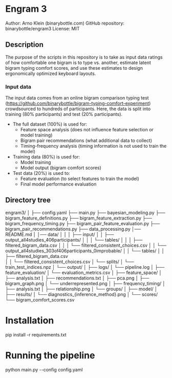 # Engram 3
Author: Arno Klein (binarybottle.com)
GitHub repository: binarybottle/engram3
License: MIT 

## Description
The purpose of the scripts in this repository is to take as input data 
ratings of how comfortable one bigram is to type vs. another,
estimate latent bigram typing comfort scores, and use these estimates
to design ergonomically optimized keyboard layouts.

### Input data
The input data comes from an online bigram comparison typing test 
(https://github.com/binarybottle/bigram-typing-comfort-experiment) 
crowdsourced to hundreds of participants.
Here, the data is split into training (80% participants) and test (20% participants). 
- The full dataset (100%) is used for:
  - Feature space analysis (does not influence feature selection or model training)
  - Bigram pair recommendations (what additional data to collect)
  - Timing-frequency analysis (timing information is not used to train the model)
- Training data (80%) is used for:
  - Model training
  - Model output (bigram comfort scores)
- Test data (20%) is used to:
  - Feature evaluation (to select features to train the model)
  - Final model performance evaluation

## Directory tree
engram3/
│
├── config.yaml
├── main.py
├── bayesian_modeling.py
├── bigram_feature_definitions.py
├── bigram_feature_extraction.py 
├── bigram_frequency_timing.py
├── bigram_pair_feature_evaluation.py
├── bigram_pair_recommendations.py
├── data_processing.py
│── README.md
│
│── data/
│   │
│   ├── input/
│   │   ├── output_all4studies_406participants/
│   │   │   └── tables/
│   │   │       ├── filtered_bigram_data.csv
│   │   │       └── filtered_consistent_choices.csv
│   │   └── output_all4studies_303of406participants_0improbable/
│   │       └── tables/
│   │           ├── filtered_bigram_data.csv  
│   │           └── filtered_consistent_choices.csv
│   └── splits/
│       └── train_test_indices.npz
│
└── output/
    │
    ├── logs/
    │   └── pipeline.log
    │
    ├── feature_evaluation/
    │   └── evaluation_metrics.csv
    │
    ├── feature_space/
    │   ├── analysis.txt
    │   ├── recommendations.txt 
    │   ├── pca.png
    │   ├── bigram_graph.png
    │   └── underrepresented.png
    │
    ├── frequency_timing/
    │   ├── analysis.txt
    │   ├── relationship.png
    │   └── groups/
    │
    ├── model/
    │   ├── results/
    │   └── diagnostics_{inference_method}.png
    │
    └── scores/
        └── bigram_comfort_scores.csv

# Installation
pip install -r requirements.txt

# Running the pipeline
python main.py --config config.yaml